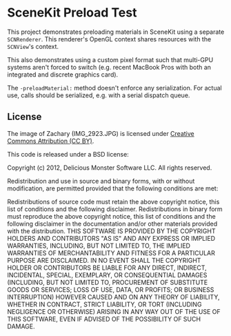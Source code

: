 # SceneKit Preload Test
This project demonstrates preloading materials in SceneKit using a separate `SCNRenderer`. This renderer's OpenGL context shares resources with the `SCNView`'s context.

This also demonstrates using a custom pixel format such that multi-GPU systems aren't forced to switch (e.g. recent MacBook Pros with both an integrated and discrete graphics card).

The `-preloadMaterial:` method doesn't enforce any serialization. For actual use, calls should be serialized, e.g. with a serial dispatch queue.

## License
The image of Zachary (IMG_2923.JPG) is licensed under [Creative Commons Attribution (CC BY)](http://creativecommons.org/licenses/by/3.0).

This code is released under a BSD license:

Copyright (c) 2012, Delicious Monster Software LLC.
All rights reserved.

Redistribution and use in source and binary forms, with or without modification, are permitted provided that the following conditions are met:

Redistributions of source code must retain the above copyright notice, this list of conditions and the following disclaimer.
Redistributions in binary form must reproduce the above copyright notice, this list of conditions and the following disclaimer in the documentation and/or other materials provided with the distribution.
THIS SOFTWARE IS PROVIDED BY THE COPYRIGHT HOLDERS AND CONTRIBUTORS "AS IS" AND ANY EXPRESS OR IMPLIED WARRANTIES, INCLUDING, BUT NOT LIMITED TO, THE IMPLIED WARRANTIES OF MERCHANTABILITY AND FITNESS FOR A PARTICULAR PURPOSE ARE DISCLAIMED. IN NO EVENT SHALL THE COPYRIGHT HOLDER OR CONTRIBUTORS BE LIABLE FOR ANY DIRECT, INDIRECT, INCIDENTAL, SPECIAL, EXEMPLARY, OR CONSEQUENTIAL DAMAGES (INCLUDING, BUT NOT LIMITED TO, PROCUREMENT OF SUBSTITUTE GOODS OR SERVICES; LOSS OF USE, DATA, OR PROFITS; OR BUSINESS INTERRUPTION) HOWEVER CAUSED AND ON ANY THEORY OF LIABILITY, WHETHER IN CONTRACT, STRICT LIABILITY, OR TORT (INCLUDING NEGLIGENCE OR OTHERWISE) ARISING IN ANY WAY OUT OF THE USE OF THIS SOFTWARE, EVEN IF ADVISED OF THE POSSIBILITY OF SUCH DAMAGE.